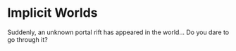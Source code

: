 # Implicit Worlds
Suddenly, an unknown portal rift has appeared in the world... Do you dare to go through it?
